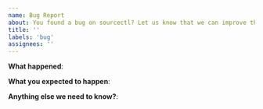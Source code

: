 ```yaml
---
name: Bug Report
about: You found a bug on sourcectl? Let us know that we can improve the platform
title: ''
labels: 'bug'
assignees: ''
---
```


<!--
Please use this template while reporting a bug and provide as much info as possible.
Not doing so may result in your bug not being addressed in a timely manner. Thanks!
-->

**What happened**:

<!--
A description of what you did or how we can reproduce the same behavior.
-->

**What you expected to happen**:

<!--
A few notes on what you would have expected to see/to happen.
-->

**Anything else we need to know?**:

<!--
Additional information that might help us to track down the bug.
Thinks like:
* A screenshot
* Type of sourcectl integration: User or organization?
* If you think it is related to time: Your country/time zone.
* If it is a UI/Browser bug: Your browser, browser version, operating system
-->